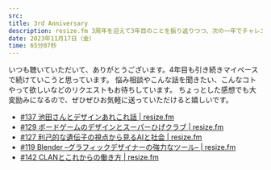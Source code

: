```yaml
---
src: 
title: 3rd Anniversary
description: resize.fm 3周年を迎えて3年目のことを振り返りつつ、次の一年でチャレンジしたいことなどについて話しました。
date: 2023年11月17日（金）
time: 65分07秒
---
```


いつも聴いていただいて、ありがとうございます。4年目も引き続きマイペースで続けていこうと思っています。
悩み相談やこんな話を聞きたい、こんなコトやって欲しいなどのリクエストもお待ちしています。
ちょっとした感想でも大変励みになるので、ぜひぜひお気軽に送っていただけると嬉しいです。

- [#137 池田さんとデザインあれこれ話 | resize.fm](https://resize.fm/ep/137-tikeda/)
- [#129 ボードゲームのデザインとスーパーひげクラブ | resize.fm](https://resize.fm/ep/129-board-game-maker-and-design/)
- [#127 利己的な遺伝子の視点から見るAIと社会 | resize.fm](https://resize.fm/ep/127-the-selfish-gene/)
- [#119 Blender –グラフィックデザイナーの強力なツール– | resize.fm](https://resize.fm/ep/119-blender/)
- [#142 CLANとこれからの働き方 | resize.fm](https://resize.fm/ep/142-clan/)
